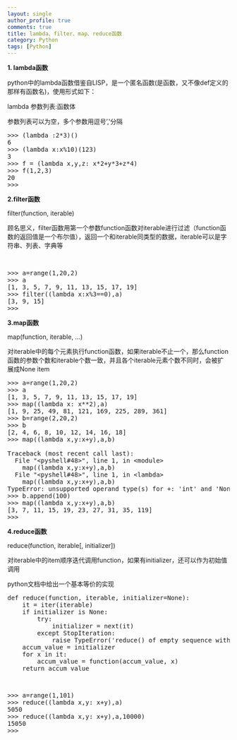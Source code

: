 ```yaml
---
layout: single
author_profile: true
comments: true
title: lambda、filter、map、reduce函数
category: Python
tags: [Python]
---
```

<strong>1. lambda函数</strong>

python中的lambda函数借鉴自LISP，是一个匿名函数(是函数，又不像def定义的那样有函数名)，使用形式如下：

lambda 参数列表:函数体

参数列表可以为空，多个参数用逗号’,'分隔

<pre class="lang:python decode:true">&gt;&gt;&gt; (lambda :2*3)()
6
&gt;&gt;&gt; (lambda x:x%10)(123)
3
&gt;&gt;&gt; f = (lambda x,y,z: x*2+y*3+z*4)
&gt;&gt;&gt; f(1,2,3)
20
&gt;&gt;&gt;</pre>

<strong>2.filter函数</strong>

filter(function, iterable)

顾名思义，filter函数用第一个参数function函数对iterable进行过滤（function函数的返回值是一个布尔值），返回一个和iterable同类型的数据，iterable可以是字符串、列表、字典等

&nbsp;

<pre class="lang:python decode:true">&gt;&gt;&gt; a=range(1,20,2)
&gt;&gt;&gt; a
[1, 3, 5, 7, 9, 11, 13, 15, 17, 19]
&gt;&gt;&gt; filter((lambda x:x%3==0),a)
[3, 9, 15]
&gt;&gt;&gt;</pre>

<strong>3.map函数</strong>

map(function, iterable, …)

对iterable中的每个元素执行function函数，如果iterable不止一个，那么function函数的参数个数和iterable个数一致，并且各个iterable元素个数不同时，会被扩展成None item

<pre class="lang:python decode:true">&gt;&gt;&gt; a=range(1,20,2)
&gt;&gt;&gt; a
[1, 3, 5, 7, 9, 11, 13, 15, 17, 19]
&gt;&gt;&gt; map((lambda x: x**2),a)
[1, 9, 25, 49, 81, 121, 169, 225, 289, 361]
&gt;&gt;&gt; b=range(2,20,2)
&gt;&gt;&gt; b
[2, 4, 6, 8, 10, 12, 14, 16, 18]
&gt;&gt;&gt; map((lambda x,y:x+y),a,b)

Traceback (most recent call last):
  File "&lt;pyshell#48&gt;", line 1, in &lt;module&gt;
    map((lambda x,y:x+y),a,b)
  File "&lt;pyshell#48&gt;", line 1, in &lt;lambda&gt;
    map((lambda x,y:x+y),a,b)
TypeError: unsupported operand type(s) for +: 'int' and 'NoneType'
&gt;&gt;&gt; b.append(100)
&gt;&gt;&gt; map((lambda x,y:x+y),a,b)
[3, 7, 11, 15, 19, 23, 27, 31, 35, 119]
&gt;&gt;&gt;</pre>

<strong>4.reduce函数</strong>

reduce(function, iterable[, initializer])

对iterable中的item顺序迭代调用function，如果有initializer，还可以作为初始值调用

python文档中给出一个基本等价的实现

<pre>def reduce(function, iterable, initializer=None):
    it = iter(iterable)
    if initializer is None:
        try:
            initializer = next(it)
        except StopIteration:
            raise TypeError('reduce() of empty sequence with no initial value')
    accum_value = initializer
    for x in it:
        accum_value = function(accum_value, x)
    return accum_value</pre>
    
&nbsp;

<pre class="lang:python decode:true ">&gt;&gt;&gt; a=range(1,101)
&gt;&gt;&gt; reduce((lambda x,y: x+y),a)
5050
&gt;&gt;&gt; reduce((lambda x,y: x+y),a,10000)
15050
&gt;&gt;&gt;</pre>
